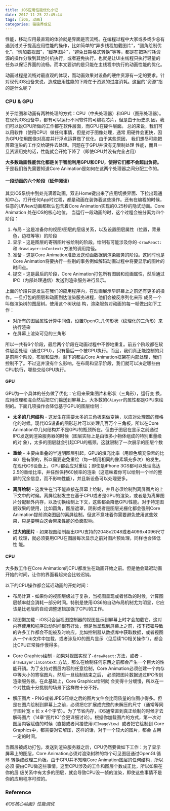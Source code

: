 ```yaml
---
title: iOS应用性能优化小记
date: 2017-11-25 22:49:44
tags: [iOS, 动画]
categories: 猿猿养成记
---
```

性能，移动应用最直观的体验就是界面是否流畅。在编程过程中大家或多或少总有遇到过关于提高应用性能的操作，比如简单的“异步线程加载图片”，“圆角绘制优化”，“懒加载视图”，“缓存图片”，“避免日期格式转换”等等，都是在把耗时耗资源的操作分散到其他时机执行，或者避免执行。也就是让UI主线程只执行轻量的任务以保证界面的流畅。而本文要讲的是只能在主线程中执行的动画性能的优化。

动画过程是流畅对最直观的体现，而动画效果对设备的硬件资源有一定的要求。针对现代iOS设备来说，造成应用性能的下降在于资源的过度消耗。这里的“资源”指的是什么呢？
<!--more-->
### CPU & GPU
关于绘图和动画有两种处理的方式：CPU（中央处理器）和GPU（图形处理器）。在现代iOS设备中，都有可以运行不同软件的可编程芯片，但是由于历史原 因，我们可以说CPU所做的工作都在软件层面，而GPU在硬件层面。
总的来说，我们可以用软件（使用CPU）做任何事情，但是对于图像处理，通常 用硬件会更快，因为GPU使用图像对高度并行浮点运算做了优化。由于某些原因， 我们想尽可能把屏幕渲染的工作交给硬件去处理。问题在于GPU并没有无限制处理 性能，而且一旦资源用完的话，性能就会开始下降了（即使CPU并没有完全占用）

__大多数动画性能优化都是关于智能利用GPU和CPU，使得它们都不会超出负荷。__ 于是我们首先需要知道Core Animation是如何在这两个处理器之间分配工作的。

#### 一段动画的六个阶段（延伸阅读）
其实iOS系统中到处充满着动画，双击Home键出来了应用切换界面、下拉出现通知中心，打开任何App时过程，都是动画在装饰着这些操作。还有在编程的时候，任意的UIView动画都默认包含着Core Animation实现的0.25秒的隐式动画。Core Animation 处在iOS的核心地位。
当运行一段动画的时，这个过程会被分离为四个阶段：

1. 布局 - 这是准备你的视图/图层的层级关系，以及设置图层属性（位置，背景 色，边框等等）的阶段
2. 显示 - 这是图层的寄宿图片被绘制的阶段。绘制有可能涉及你的`-drawReact:` 和 `drawLayer:inContext:`方法的调用路径。
3. 准备 - 这是Core Animation准备发送动画数据到渲染服务的阶段。这同时也是 Core Animation将要执行一些别的事务例如解码动画过程中将要显示的图片的 时间点。
4. 提交 - 这是最后的阶段，Core Animation打包所有图层和动画属性，然后通过 IPC（内部处理通信）发送到渲染服务进行显示。

上面的阶段只是发生在我们的应用程序内，在动画展示早屏幕上之前还有更多的操作。一旦打包的图层和动画到达渲染服务进程，他们会被反序列化来形 成另一个叫做渲染树的图层树。使用这个树状结 构，渲染服务对动画的每一帧做出如下工作：

* 对所有的图层属性计算中间值，设置OpenGL几何形状（纹理化的三角形）来执行渲染
* 在屏幕上渲染可见的三角形 

所以一共有6个阶段，最后两个阶段在动画过程中不停地重复。前五个阶段都在软件层面处理（通过CPU），只有最后一个被GPU执行。而且，我们真正能控制的只是前两个阶段，布局和显示。剩下的都由Core Animation框架在内部处理，我们控制不了。不过这并没有什么影响，在布局和显示阶段，我们就可以决定哪些由CPU执行，哪些交给GPU执行。

#### GPU
GPU为一个具体的任务做了优化：它用来采集图片和形状（三角形），运行变 换，应用纹理和混合然后把它们输送到屏幕上。大多数的`CALayer`的属性都是GPU来绘制的。下面几项操作会降低基于GPU的图层绘制：

* __太多的几何结构__ - 这发生在需要太多的三角板来做变换，以应对处理器的栅格 化的时候。现代iOS设备的图形芯片可以处理几百万个三角板，所以在Core Animation中几何结构并不是GPU的瓶颈所在。但由于图层在显示之前通过IPC发送到渲染服务器的时候（图层实际上是由很多小物体组成的特别重量级的对 象），太多的图层就会引起CPU的瓶颈。这就限制了一次展示的图层个数

* __重绘__ - 主要由重叠的半透明图层引起。GPU的填充比率（用颜色填充像素的比 率）是有限的，所以需要避免重绘（每一帧用相同的像素填充多次）的发生。 在现代iOS设备上，GPU都会应对重绘；即使是iPhone 3GS都可以处理高达 2.5的重绘比率，并任然保持60帧率的渲染（这意味着你可以绘制一个半的整 屏的冗余信息，而不影响性能），并且新设备可以处理更多。

* __离屏绘制__ - 这发生在当不能直接在屏幕上绘制，并且必须绘制到离屏图片的上 下文中的时候。离屏绘制发生在基于CPU或者是GPU的渲染，或者是为离屏图 片分配额外内存，以及切换绘制上下文，这些都会降低GPU性能。对于特定图 层效果的使用，比如圆角，图层遮罩，阴影或者是图层光栅化都会强制Core Animation提前渲染图层的离屏绘制。但这不意味着你需要避免使用这些效 果，只是要明白这会带来性能的负面影响。

* __过大的图片__ - 如果视图绘制超出GPU支持的2048x2048或者4096x4096尺寸的 纹理，就必须要用CPU在图层每次显示之前对图片预处理，同样也会降低性 能。

#### CPU
大多数工作在Core Animation的CPU都发生在动画开始之前。但是他会延迟动画开始的时间，让你的界面看起来会比较迟钝。

以下的CPU操作都会延迟动画的开始时间：

* 布局计算 - 如果你的视图层级过于复杂，当视图呈现或者修改的时候，计算图 层帧率就会消耗一部分时间。特别是使用iOS6的自动布局机制尤为明显，它应 该是比老版的自动调整逻辑加强了CPU的工作。

* 视图懒加载 - iOS只会当视图控制器的视图显示到屏幕上时才会加载它。这对 内存使用和程序启动时间很有好处，但是当呈现到屏幕上之前，按下按钮导致 的许多工作都会不能被及时响应。比如控制器从数据库中获取数据，或者视图 从一个nib文件中加载，或者涉及IO的图片显示（见后续“IO相关操作”），都会 比CPU正常操作慢得多。

* Core Graphics绘制 - 如果对视图实现了`-drawReact:`方法，或者 `-drawLayer:inContext:`方法，那么在绘制任何东西之前都会产生一个巨大的性能开销。为了支持对图层内容的任意绘制，Core Animation必须创建一个内存中等大小的寄宿图片。然后一旦绘制结束之后， 必须把图片数据通过IPC传到渲染服务器。在此基础上，Core Graphics绘制就 会变得十分缓慢，所以在一个对性能十分挑剔的场景下这样做十分不好。

* 解压图片 - PNG或者JPEG压缩之后的图片文件会比同质量的位图小得多。但是在图片绘制到屏幕上之前，必须把它扩展成完整的未解压的尺寸（通常等同 于图片宽 x 长 x 4个字节）。为了节省内存，iOS通常直到真正绘制的时候才去 解码图片（14章“图片IO”会更详细讨论）。根据你加载图片的方式，第一次对 图层内容赋值的时候（直接或者间接使用`UIImageView`）或者把它绘制到 Core Graphics中，都需要对它解压，这样的话，对于一个较大的图片，都会 占用一定的时间。

当图层被成功打包，发送到渲染服务器之后，CPU仍然要做如下工作：为了显示 屏幕上的图层，Core Animation必须对渲染树种的每个可见图层通过OpenGL循环 转换成纹理三角板。由于GPU并不知晓Core Animation图层的任何结构，所以必须 要由CPU做这些事情。这里CPU涉及的工作和图层个数成正比，所以如果在你的层 级关系中有太多的图层，就会导致CPU没一帧的渲染，即使这些事情不是你的应用程序可控的。



### Reference

*《iOS核心动画》性能调优*


